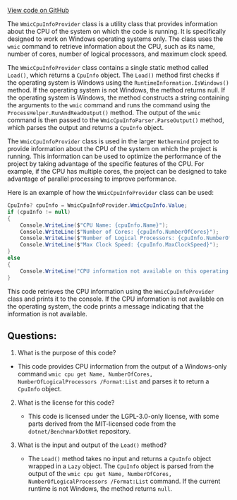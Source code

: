 [View code on GitHub](https://github.com/nethermindeth/nethermind/Nethermind.Init/Cpu/WmicCpuInfoProvider.cs)

The `WmicCpuInfoProvider` class is a utility class that provides information about the CPU of the system on which the code is running. It is specifically designed to work on Windows operating systems only. The class uses the `wmic` command to retrieve information about the CPU, such as its name, number of cores, number of logical processors, and maximum clock speed. 

The `WmicCpuInfoProvider` class contains a single static method called `Load()`, which returns a `CpuInfo` object. The `Load()` method first checks if the operating system is Windows using the `RuntimeInformation.IsWindows()` method. If the operating system is not Windows, the method returns null. If the operating system is Windows, the method constructs a string containing the arguments to the `wmic` command and runs the command using the `ProcessHelper.RunAndReadOutput()` method. The output of the `wmic` command is then passed to the `WmicCpuInfoParser.ParseOutput()` method, which parses the output and returns a `CpuInfo` object.

The `WmicCpuInfoProvider` class is used in the larger `Nethermind` project to provide information about the CPU of the system on which the project is running. This information can be used to optimize the performance of the project by taking advantage of the specific features of the CPU. For example, if the CPU has multiple cores, the project can be designed to take advantage of parallel processing to improve performance. 

Here is an example of how the `WmicCpuInfoProvider` class can be used:

```csharp
CpuInfo? cpuInfo = WmicCpuInfoProvider.WmicCpuInfo.Value;
if (cpuInfo != null)
{
    Console.WriteLine($"CPU Name: {cpuInfo.Name}");
    Console.WriteLine($"Number of Cores: {cpuInfo.NumberOfCores}");
    Console.WriteLine($"Number of Logical Processors: {cpuInfo.NumberOfLogicalProcessors}");
    Console.WriteLine($"Max Clock Speed: {cpuInfo.MaxClockSpeed}");
}
else
{
    Console.WriteLine("CPU information not available on this operating system.");
}
```

This code retrieves the CPU information using the `WmicCpuInfoProvider` class and prints it to the console. If the CPU information is not available on the operating system, the code prints a message indicating that the information is not available.
## Questions: 
 1. What is the purpose of this code?
   - This code provides CPU information from the output of a Windows-only command `wmic cpu get Name, NumberOfCores, NumberOfLogicalProcessors /Format:List` and parses it to return a `CpuInfo` object.

2. What is the license for this code?
   - This code is licensed under the LGPL-3.0-only license, with some parts derived from the MIT-licensed code from the `dotnet/BenchmarkDotNet` repository.

3. What is the input and output of the `Load()` method?
   - The `Load()` method takes no input and returns a `CpuInfo` object wrapped in a `Lazy` object. The `CpuInfo` object is parsed from the output of the `wmic cpu get Name, NumberOfCores, NumberOfLogicalProcessors /Format:List` command. If the current runtime is not Windows, the method returns `null`.